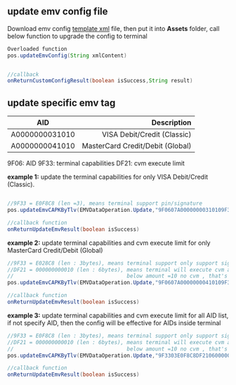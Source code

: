 ## update emv config file

Download emv config [template xml](/_assets/emv_profile_tlv.xml) file, then put it into **Assets** folder, call below function to upgrade the config to terminal

``` java
Overloaded function
pos.updateEmvConfig(String xmlContent)


//callback
onReturnCustomConfigResult(boolean isSuccess,String result)

```


## update specific emv tag
|   AID           |              Description           |  
|      :--:       |            ---:                    |
|A0000000031010   |   VISA Debit/Credit (Classic)      | 
|A0000000041010   |   MasterCard Credit/Debit (Global) |

9F06: AID   9F33: terminal capabilities  DF21: cvm execute limit

**example 1:**
update the terminal capabilities for only VISA Debit/Credit (Classic). 

``` java

//9F33 = E0F8C8 (len =3), means terminal support pin/signature 
pos.updateEmvCAPKByTlv(EMVDataOperation.Update,"9F0607A00000000310109F3303E0F8C8");

//callback function
onReturnUpdateEmvResult(boolean isSuccess)

```
**example 2:**
update terminal capabilities and cvm execute limit for only MasterCard Credit/Debit (Global)
``` java
//9F33 = E028C8 (len : 3bytes), means terminal support only support signature, disable pin
//DF21 = 000000000010 (len : 6bytes), means terminal will execute cvm above amount = 10
//                                    below amount =10 no cvm , that's is no pin, no signature 
pos.updateEmvCAPKByTlv(EMVDataOperation.Update,"9F0607A00000000410109F3303E028C8DF2106000000000010");

//callback function
onReturnUpdateEmvResult(boolean isSuccess)

```
**example 3:**
update terminal capabilities and cvm execute limit for all AID list, if not specify AID, then the config will be effective for AIDs inside terminal
``` java
//9F33 = E0F8C8 (len : 3bytes), means terminal support only support signature, disable pin
//DF21 = 000000000010 (len : 6bytes), means terminal will execute cvm above amount = 10
//                                    below amount =10 no cvm , that's is no pin, no signature 
pos.updateEmvCAPKByTlv(EMVDataOperation.Update,"9F3303E0F8C8DF2106000000000010");

//callback function
onReturnUpdateEmvResult(boolean isSuccess)

```

